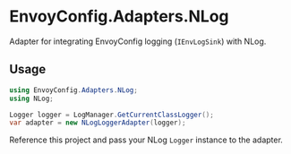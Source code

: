 # EnvoyConfig.Adapters.NLog

Adapter for integrating EnvoyConfig logging (`IEnvLogSink`) with NLog.

## Usage

```csharp
using EnvoyConfig.Adapters.NLog;
using NLog;

Logger logger = LogManager.GetCurrentClassLogger();
var adapter = new NLogLoggerAdapter(logger);
```

Reference this project and pass your NLog `Logger` instance to the adapter.
